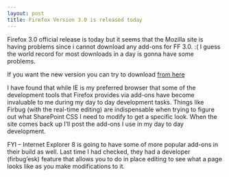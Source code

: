 ```yaml
---
layout: post
title: Firefox Version 3.0 is released today
---
```



<p>Firefox 3.0 official release is today but it seems that the Mozilla site is having problems since i cannot download any add-ons for FF 3.0. :( I guess the world record for most downloads in a day is gonna have some problems.</p>  <p>If you want the new version you can try to download <a href="http://www.spreadfirefox.com" target="_blank">from here</a></p>  <p>I have found that while IE is my preferred browser that some of the development tools that Firefox provides via add-ons have become invaluable to me during my day to day development tasks. Things like Firbug (with the real-time editing) are indispensable when trying to figure out what SharePoint CSS I need to modify to get a specific look. When the site comes back up I’ll post the add-ons I use in my day to day development.</p>  <p>FYI – Internet Explorer 8 is going to have some of more popular add-ons in their build as well. Last time I had checked, they had a developer (firbug’esk) feature that allows you to do in place editing to see what a page looks like as you make modifications to it.</p>
